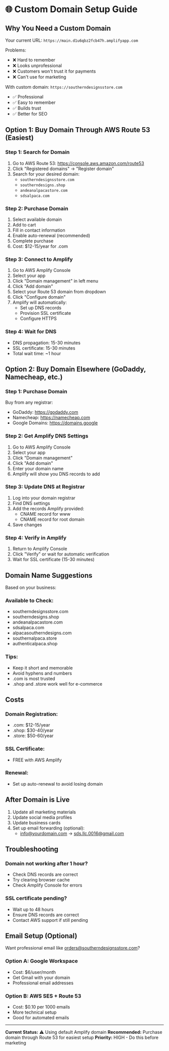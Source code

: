 # 🌐 Custom Domain Setup Guide

## Why You Need a Custom Domain

Your current URL: `https://main.d1u6qbz2fcb47h.amplifyapp.com`

Problems:
- ❌ Hard to remember
- ❌ Looks unprofessional
- ❌ Customers won't trust it for payments
- ❌ Can't use for marketing

With custom domain: `https://southerndesignsstore.com`
- ✅ Professional
- ✅ Easy to remember
- ✅ Builds trust
- ✅ Better for SEO

## Option 1: Buy Domain Through AWS Route 53 (Easiest)

### Step 1: Search for Domain

1. Go to AWS Route 53: https://console.aws.amazon.com/route53
2. Click "Registered domains" → "Register domain"
3. Search for your desired domain:
   - `southerndesignsstore.com`
   - `southerndesigns.shop`
   - `andeanalpacastore.com`
   - `sdsalpaca.com`

### Step 2: Purchase Domain

1. Select available domain
2. Add to cart
3. Fill in contact information
4. Enable auto-renewal (recommended)
5. Complete purchase
6. Cost: $12-15/year for .com

### Step 3: Connect to Amplify

1. Go to AWS Amplify Console
2. Select your app
3. Click "Domain management" in left menu
4. Click "Add domain"
5. Select your Route 53 domain from dropdown
6. Click "Configure domain"
7. Amplify will automatically:
   - Set up DNS records
   - Provision SSL certificate
   - Configure HTTPS

### Step 4: Wait for DNS

- DNS propagation: 15-30 minutes
- SSL certificate: 15-30 minutes
- Total wait time: ~1 hour

## Option 2: Buy Domain Elsewhere (GoDaddy, Namecheap, etc.)

### Step 1: Purchase Domain

Buy from any registrar:
- GoDaddy: https://godaddy.com
- Namecheap: https://namecheap.com
- Google Domains: https://domains.google

### Step 2: Get Amplify DNS Settings

1. Go to AWS Amplify Console
2. Select your app
3. Click "Domain management"
4. Click "Add domain"
5. Enter your domain name
6. Amplify will show you DNS records to add

### Step 3: Update DNS at Registrar

1. Log into your domain registrar
2. Find DNS settings
3. Add the records Amplify provided:
   - CNAME record for www
   - CNAME record for root domain
4. Save changes

### Step 4: Verify in Amplify

1. Return to Amplify Console
2. Click "Verify" or wait for automatic verification
3. Wait for SSL certificate (15-30 minutes)

## Domain Name Suggestions

Based on your business:

### Available to Check:
- southerndesignsstore.com
- southerndesigns.shop
- andeanalpacastore.com
- sdsalpaca.com
- alpacasoutherndesigns.com
- southernalpaca.store
- authenticalpaca.shop

### Tips:
- Keep it short and memorable
- Avoid hyphens and numbers
- .com is most trusted
- .shop and .store work well for e-commerce

## Costs

### Domain Registration:
- .com: $12-15/year
- .shop: $30-40/year
- .store: $50-60/year

### SSL Certificate:
- FREE with AWS Amplify

### Renewal:
- Set up auto-renewal to avoid losing domain

## After Domain is Live

1. Update all marketing materials
2. Update social media profiles
3. Update business cards
4. Set up email forwarding (optional):
   - info@yourdomain.com → sds.llc.0016@gmail.com

## Troubleshooting

### Domain not working after 1 hour?
- Check DNS records are correct
- Try clearing browser cache
- Check Amplify Console for errors

### SSL certificate pending?
- Wait up to 48 hours
- Ensure DNS records are correct
- Contact AWS support if still pending

## Email Setup (Optional)

Want professional email like orders@southerndesignsstore.com?

### Option A: Google Workspace
- Cost: $6/user/month
- Get Gmail with your domain
- Professional email addresses

### Option B: AWS SES + Route 53
- Cost: $0.10 per 1000 emails
- More technical setup
- Good for automated emails

---

**Current Status:** ⚠️ Using default Amplify domain
**Recommended:** Purchase domain through Route 53 for easiest setup
**Priority:** HIGH - Do this before marketing
